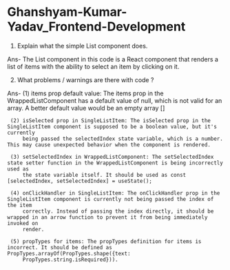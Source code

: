 # Ghanshyam-Kumar-Yadav_Frontend-Development

1. Explain what the simple List component does.

Ans- 
    The List component in this code is a React component that renders a list of items with the ability to select an item by clicking on it.

2. What problems / warnings are there with code ?

Ans- 
     (1) items prop default value: The items prop in the WrappedListComponent has a default value of null, which is not valid for an array. A better 
         default value would be an empty array []

     (2) isSelected prop in SingleListItem: The isSelected prop in the SingleListItem component is supposed to be a boolean value, but it's currently 
         being passed the selectedIndex state variable, which is a number. This may cause unexpected behavior when the component is rendered.

     (3) setSelectedIndex in WrappedListComponent: The setSelectedIndex state setter function in the WrappedListComponent is being incorrectly used as 
         the state variable itself. It should be used as const [selectedIndex, setSelectedIndex] = useState();

     (4) onClickHandler in SingleListItem: The onClickHandler prop in the SingleListItem component is currently not being passed the index of the item 
         correctly. Instead of passing the index directly, it should be wrapped in an arrow function to prevent it from being immediately invoked on 
         render.

     (5) propTypes for items: The propTypes definition for items is incorrect. It should be defined as PropTypes.arrayOf(PropTypes.shape({text: 
         PropTypes.string.isRequired})).
